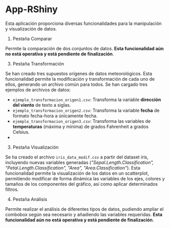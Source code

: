 # App-RShiny

Esta aplicación proporciona diversas funcionalidades para la manipulación y visualización de datos.

1. Pestaña Comparar
   
Permite la comparación de dos conjuntos de datos. **Esta funcionalidad aún no está operativa y está pendiente de finalización**.

3. Pestaña Transformación
   
Se han creado tres supuestos orígenes de datos meteorológicos. Esta funcionalidad permite la modificación y transformación de cada uno de ellos, generando un archivo común para todos.
Se han cargado tres ejemplos de archivos de datos:
- `ejemplo_transformacion_origen1.csv`: Transforma la variable **dirección del viento** de texto a siglas.
- `ejemplo_transformacion_origen2.csv`: Transforma la variable **fecha** de formato fecha-hora a únicamente fecha.
- `ejemplo_transformacion_origen3.csv`: Transforma las variables de **temperaturas** (máxima y mínima) de grados Fahrenheit a grados Celsius.
- 
3. Pestaña Visualización

Se ha creado el archivo `iris_data_modif.csv` a partir del dataset iris, incluyendo nuevas variables generadas (*"Sepal.Length.Classification", "Petal.Length.Classification", "Area", "Area.Classification"*).
Esta funcionalidad permite la visualización de los datos en un scatterplot, permitiendo modificar de forma dinámica las variables de los ejes, colores y tamaños de los componentes del gráfico, así como aplicar determinados filtros.

4. Pestaña Análisis
   
Permite realizar el análisis de diferentes tipos de datos, pudiendo ampliar el combobox según sea necesario y añadiendo las variables requeridas. **Esta funcionalidad aún no está operativa y está pendiente de finalización**.
